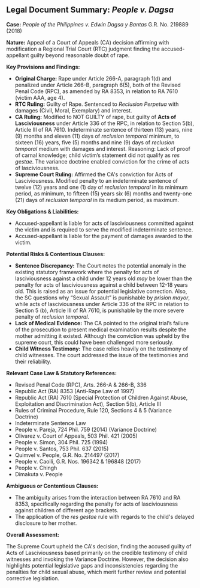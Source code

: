 ## Legal Document Summary: *People v. Dagsa*

**Case:** *People of the Philippines v. Edwin Dagsa y Bantas* G.R. No. 219889 (2018)

**Nature:** Appeal of a Court of Appeals (CA) decision affirming with modification a Regional Trial Court (RTC) judgment finding the accused-appellant guilty beyond reasonable doubt of rape.

**Key Provisions and Findings:**

*   **Original Charge:** Rape under Article 266-A, paragraph 1(d) and penalized under Article 266-B, paragraph 6(5), both of the Revised Penal Code (RPC), as amended by RA 8353, in relation to RA 7610 (victim AAA, age 4).
*   **RTC Ruling:** Guilty of Rape. Sentenced to *Reclusion Perpetua* with damages (Civil, Moral, Exemplary) and interest.
*   **CA Ruling:** Modified to NOT GUILTY of rape, but guilty of **Acts of Lasciviousness** under Article 336 of the RPC, in relation to Section 5(b), Article III of RA 7610. Indeterminate sentence of thirteen (13) years, nine (9) months and eleven (11) days of *reclusion temporal* minimum, to sixteen (16) years, five (5) months and nine (9) days of *reclusion temporal* medium with damages and interest. Reasoning: Lack of proof of carnal knowledge; child victim’s statement did not qualify as *res gestae*. The variance doctrine enabled conviction for the crime of acts of lasciviousness.
*   **Supreme Court Ruling:** Affirmed the CA's conviction for Acts of Lasciviousness. Modified penalty to an indeterminate sentence of twelve (12) years and one (1) day of *reclusion temporal* in its minimum period, as minimum, to fifteen (15) years six (6) months and twenty-one (21) days of *reclusion temporal* in its medium period, as maximum.

**Key Obligations & Liabilities:**

*   Accused-appellant is liable for acts of lasciviousness committed against the victim and is required to serve the modified indeterminate sentence.
*   Accused-appellant is liable for the payment of damages awarded to the victim.

**Potential Risks & Contentious Clauses:**

*   **Sentence Discrepancy:** The Court notes the potential anomaly in the existing statutory framework where the penalty for acts of lasciviousness against a child under 12 years old *may* be lower than the penalty for acts of lasciviousness against a child between 12-18 years old. This is raised as an issue for potential legislative correction. Also, the SC questions why “Sexual Assault” is punishable by *prision mayor*, while acts of lasciviousness under Article 336 of the RPC in relation to Section 5 (b), Article III of RA 7610, is punishable by the more severe penalty of *reclusion temporal*.
*   **Lack of Medical Evidence:** The CA pointed to the original trial’s failure of the prosecution to present medical examination results despite the mother admitting it existed. Although the conviction was upheld by the supreme court, this could have been challenged more seriously.
*   **Child Witness Testimony:** The case relies heavily on the testimony of child witnesses. The court addressed the issue of the testimonies and their reliability.

**Relevant Case Law & Statutory References:**

*   Revised Penal Code (RPC), Arts. 266-A & 266-B, 336
*   Republic Act (RA) 8353 (Anti-Rape Law of 1997)
*   Republic Act (RA) 7610 (Special Protection of Children Against Abuse, Exploitation and Discrimination Act), Section 5(b), Article III
*   Rules of Criminal Procedure, Rule 120, Sections 4 & 5 (Variance Doctrine)
*   Indeterminate Sentence Law
*   People v. Pareja, 724 Phil. 759 (2014) (Variance Doctrine)
*   Olivarez v. Court of Appeals, 503 Phil. 421 (2005)
*   People v. Simon, 304 Phil. 725 (1994)
*   People v. Santos, 753 Phil. 637 (2015)
*   Quimvel v. People, G.R. No. 214497 (2017)
*   People v. Caoili, G.R. Nos. 196342 & 196848 (2017)
*   People v. Chingh
*   Dimakuta v. People

**Ambiguous or Contentious Clauses:**

*   The ambiguity arises from the interaction between RA 7610 and RA 8353, specifically regarding the penalty for acts of lasciviousness against children of different age brackets.
*   The application of the *res gestae* rule with regards to the child's delayed disclosure to her mother.

**Overall Assessment:**

The Supreme Court upheld the CA's decision, finding the accused guilty of Acts of Lasciviousness based primarily on the credible testimony of child witnesses and invoking the Variance Doctrine. However, the decision also highlights potential legislative gaps and inconsistencies regarding the penalties for child sexual abuse, which merit further review and potential corrective legislation.
